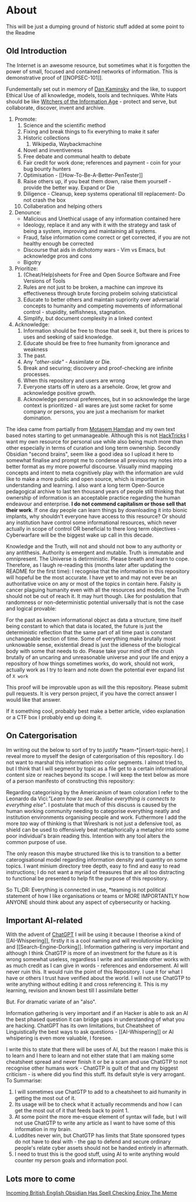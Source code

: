 # About

This will be just a dumping ground of historic stuff added at some point to the Readme

## Old Introduction

The Internet is an awesome resource, but sometimes what it is forgotten the power of small, focused and contained networks of information. This is demonstrative proof of [[NOPSEC-101]]. 

Fundementally set out in memory of [Dan Kaminsky](https://en.wikipedia.org/wiki/Dan_Kaminsky) and the like, to support Ethical Use of all knowledge, models, tools and techniques. White Hats should be like [Witchers of the Information Age](https://witcher.fandom.com/wiki/Witcher_Wiki) - protect and serve, but collaborate, discover, invent and archive.

1. Promote: 
	1. Science and the scientific method
	2. Fixing and break things to fix everything to make it safer
	3. Historic collections
		1. Wikipedia, Waybackmachine
	4. Novel and inventiveness 
	5. Free debate and communal health to debate
	6. Fair credit for work done; references and payment - coin for your bug bounty hunters
	7. Optimisation - [[How-To-Be-A-Better-PenTester]]
	8. Raise others up, if you beat them down, raise them yourself - provide the better way. Expand or Die
	10. Diligence - Cleanup, keep systems operational till replacement- Do not crash the box
	11. Collaberation and helping others
1. Denounce:
	- Malicious and Unethical usage of any information contained here
	- Ideology, replace it and any with it with the strategy and task of being a system, improving and maintaining all systems. 
	- Fraud, false information come correct or get corrected, if you are not healthy enough be corrected
	- Discourse that aids in dichotomy wars - Vim vs Emacs, but acknowledge pros and cons
	- Bigotry 
1. Prioritize:
	 1. (Cheat/Help)sheets for Free and Open Source Software and Free Versions of Tools
	 2. Rules are not just to be broken, a machine can improve its effectiveness through brute forcing probelm solving staticistical 
	 3. Educate to better others and maintain supriority over adversarial concepts to humanity and competing movements of informational control - stupidity, selfishness, stagnation.
	 4. Simplify, but document complexity in a linked context
1. Acknowledge:
	1. Information should be free to those that seek it, but there is prices to uses and seeking of said knowledge.
	2. Educate should be free to free humanity from ignorance and weakness
	3. The past.
	4. Any *"other-side"* - Assimilate or Die.
	5. Break and securing; discovery and proof-checking are infinite processes.
	6. When this repository and users are wrong 
	7. Everyone starts off in utero as a arsehole. Grow, let grow and acknowledge positive growth.
	8. Acknowledge personal preferences, but in so acknowledge the large context is prioritized - all wares are just some racket for some company or persons, you are just a mechanism for market domination.

The idea came from partially from [Motasem Hamdan](https://www.youtube.com/c/MotasemHamdaninfosec) and my own text based notes starting to get unmanageable. Although this is not [HackTricks](https://book.hacktricks.xyz/) I want my own resource for personal use while also being much more than other especially in terms of curation and long term ownership. Secondly Obsidian "second brains", seem like a good idea so I upload it here to somewhat finalise and prompt me to condense all previous my notes into a better format as my more powerful discourse. Visually mind mapping concepts and intent to meta cognitively play with the information are vuld like to make a more public and open source, which is important in understanding and learning. I also want a long term Open-Source pedagogical archive to last ten thousand years of people still thinking that ownership of information is an acceptable practice regarding the human endeavour and enterprise. **I do not commend capitalism or those sell that their work**. If one day people can learn things by downloading it into bionic implants, why shouldn't everyone have access to this resource? Or should any institution have control some informational resources, which never actually in scope of control OR beneficial to there long term objectives - Cyberwarfare will be the biggest wake up call in this decade.

Knowledge and the Truth, will not and should not bow to any authority or any antithesis. Authority is emergent and mutable. Truth is immutable and omnipresent. The Universe is detirministic. Please breath and learn to cope. Therefore, as I laugh re-reading this (months later after updating the README for the first time): I recognise that the information in this repository will hopeful be the most accurate. I have yet to and may not ever be an authoritative voice on any or most of the topics in contain here. Falsity is cancer plaguing humanity even with all the resources and models, the Truth should not be out of reach it. It may hurt though. Like for postulation that randomness or non-deterministic potential universally that is not the case and logical provable: 

For the past as known informational object as data a structure, time itself being constant to which that data is located, the future is just the deterministic reflection that the same part of all time past is constant unchangeable section of time. Some of everything make brutally most unknowable sense, existential dread is just the idleness of the biological body with some that needs to do. Please take your mind off the crush brutally of an uncaring and unreasonable universe and your life and enjoy a repository of how things sometimes works, do work, should not work, actually work as I try to learn and note down the potential ever expand list of `X work` 

This proof will be improvable upon as will the this repository. Please submit pull requests. It is very person project, if you have the correct answer I would like that answer.

If it something cool, probably best make a better article, video explanation or a CTF box I probably end up doing it.

## On Catergorisation

Im writing out the below to sort of try to justify \*team-\*\[insert-topic-here\]. I reveal more to myself the design of catergorisation of this repository. I do not want to marshal this information into color segments. I almost tried to, but I think that I will segment by topic as a file get to a certain informational content size or reaches beyond its scope. I will keep the text below as more of a person manifesto of constructing this repository:

Regarding categorising by the Americanism of team coloration I refer to the Leonardo da Vici:*"Learn how to see. Realise everything is connects to everything else"*. I postulate that much of this discuss is caused by the human working community needing to categorise everything neatly and institution environments organising people and work. Futhermore I add the more *tao* way of thinking is that Wireshark is not just a defensive tool, as shield can be used to offensively beat metaphorically a metaphor into some poor individual's brain reading this. Intention with any tool alters the common purpose of use. 

The only reason this maybe structured like this is to transition to a better caterogisational model regarding information density and quantity on some topics. I want minium directory tree depth, easy to find and easy to read instructions; I do not want a myriad of treasures that are all too distracting to functional be presented to help fit the purpose of this repository.

So TL;DR: Everything is connected in use, \*teaming is not political statement of how I like organisations or teams or MORE IMPORTANTLY how ANYONE should think about any aspect of cybersecurity or hacking. 

## Important AI-related 

With the advent of [ChatGPT](https://chat.openai.com/chat) I will be using it because I theorise a kind of [[AI-Whispering]], firstly it is a cool naming and will revolutionise Hacking and [[Search-Engine-Dorking]]. Information gathering is very important and although I think ChatGTP is more of an investment for the future as it is wrong somewhat useless, regardless I write and assimilate other works with as much credit as I can give in words - references and endorsement. AI will never ruin this. It would ruin the point of this Repository. I use it for what I have or others I trust have verified about the world. I will not use ChatGTP to write anything without editing it and cross referencing it. This is my learning, revision and known best till I assimilate better  

But. For dramatic variate of an "also".

Information gathering is very important and if an Hacker is able to ask an AI the best phased question it can bridge gaps in understanding of what you are hacking. ChatGPT has its own limitations, but Cheatsheet of Linguistically the best ways to ask questions - [[AI-Whispering]] or AI whsipering is even more valuable, I foresee. 

I write this to state that there will be uses of AI, but the reason I make this is to learn and I here to learn and not either state that I am making some cheatsheet spread and never finish it or be a scam and use ChatGTP to not recognise other humans work - ChatGTP is guilt of that and my biggest criticism - is where did you find this stuff. Its default style is very arrogant. To Summarise:

1. I will sometimes use ChatGTP to add to a cheatsheet to aid humanity in getting the most out of it.
2. Its usage will be to check what it actually recommends and how I can get the most out of it that feeds back to point 1.
3. At some point the more me-esque element of syntax will fade, but I will not use ChatGTP to write any article as I want to have some of this information in my brain.
4. Luddites never win, but ChatGTP has limits that State sponsored types do not have to deal with - the gap to defend and secure ordinary people's relate cyber assets should not be handed entirely in aftermath.  
5. I need to trust this is the good stuff, using AI to write anything would counter my person goals and information pool. 

## Lots more to come

[Incoming British English Obsidian Has Spell Checking Enjoy The Meme](https://www.youtube.com/watch?v=45qlATQNFyE)
